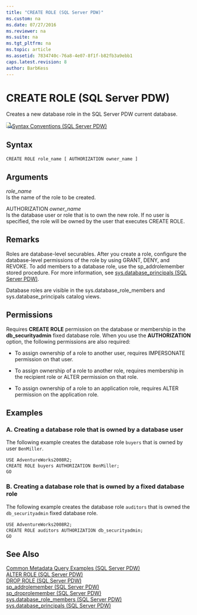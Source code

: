 ```yaml
---
title: "CREATE ROLE (SQL Server PDW)"
ms.custom: na
ms.date: 07/27/2016
ms.reviewer: na
ms.suite: na
ms.tgt_pltfrm: na
ms.topic: article
ms.assetid: 7834740c-76a8-4e07-8f1f-b82fb3a9ebb1
caps.latest.revision: 8
author: BarbKess
---
```

# CREATE ROLE (SQL Server PDW)
Creates a new database role in the SQL Server PDW current database.  
  
![Topic link icon](../sqlpdw/media/Topic_Link.gif "Topic_Link")[Syntax Conventions &#40;SQL Server PDW&#41;](../sqlpdw/syntax-conventions-sql-server-pdw.md)  
  
## Syntax  
  
```  
CREATE ROLE role_name [ AUTHORIZATION owner_name ]  
```  
  
## Arguments  
*role_name*  
Is the name of the role to be created.  
  
AUTHORIZATION *owner_name*  
Is the database user or role that is to own the new role. If no user is specified, the role will be owned by the user that executes CREATE ROLE.  
  
## Remarks  
Roles are database-level securables. After you create a role, configure the database-level permissions of the role by using GRANT, DENY, and REVOKE. To add members to a database role, use the sp_addrolemember stored procedure. For more information, see [sys.database_principals &#40;SQL Server PDW&#41;](../sqlpdw/sys-database-principals-sql-server-pdw.md).  
  
Database roles are visible in the sys.database_role_members and sys.database_principals catalog views.  
  
## Permissions  
Requires **CREATE ROLE** permission on the database or membership in the **db_securityadmin** fixed database role. When you use the **AUTHORIZATION** option, the following permissions are also required:  
  
-   To assign ownership of a role to another user, requires IMPERSONATE permission on that user.  
  
-   To assign ownership of a role to another role, requires membership in the recipient role or ALTER permission on that role.  
  
-   To assign ownership of a role to an application role, requires ALTER permission on the application role.  
  
## Examples  
  
### A. Creating a database role that is owned by a database user  
The following example creates the database role `buyers` that is owned by user `BenMiller`.  
  
```  
USE AdventureWorks2008R2;  
CREATE ROLE buyers AUTHORIZATION BenMiller;  
GO  
```  
  
### B. Creating a database role that is owned by a fixed database role  
The following example creates the database role `auditors` that is owned the `db_securityadmin` fixed database role.  
  
```  
USE AdventureWorks2008R2;  
CREATE ROLE auditors AUTHORIZATION db_securityadmin;  
GO  
```  
  
## See Also  
[Common Metadata Query Examples &#40;SQL Server PDW&#41;](../sqlpdw/common-metadata-query-examples-sql-server-pdw.md)  
[ALTER ROLE &#40;SQL Server PDW&#41;](../sqlpdw/alter-role-sql-server-pdw.md)  
[DROP ROLE &#40;SQL Server PDW&#41;](../sqlpdw/drop-role-sql-server-pdw.md)  
[sp_addrolemember &#40;SQL Server PDW&#41;](../sqlpdw/sp-addrolemember-sql-server-pdw.md)  
[sp_droprolemember &#40;SQL Server PDW&#41;](../sqlpdw/sp-droprolemember-sql-server-pdw.md)  
[sys.database_role_members &#40;SQL Server PDW&#41;](../sqlpdw/sys-database-role-members-sql-server-pdw.md)  
[sys.database_principals &#40;SQL Server PDW&#41;](../sqlpdw/sys-database-principals-sql-server-pdw.md)  
  
